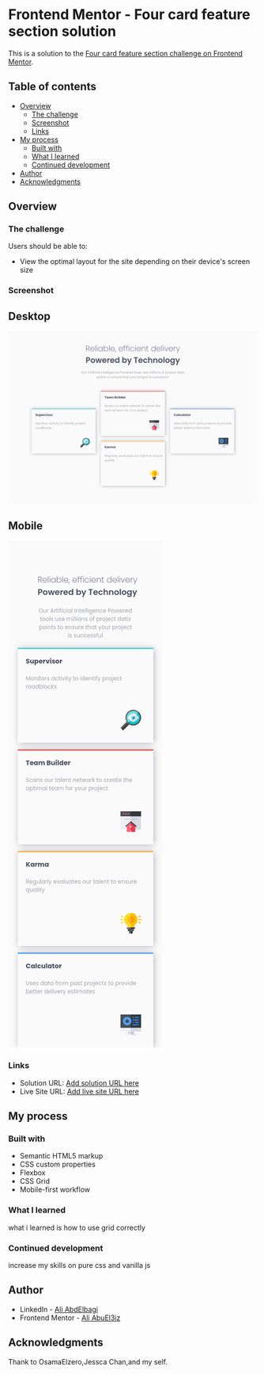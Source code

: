 # Frontend Mentor - Four card feature section solution

This is a solution to the [Four card feature section challenge on Frontend Mentor](https://www.frontendmentor.io/challenges/four-card-feature-section-weK1eFYK).

## Table of contents

- [Overview](#overview)
  - [The challenge](#the-challenge)
  - [Screenshot](#screenshot)
  - [Links](#links)
- [My process](#my-process)
  - [Built with](#built-with)
  - [What I learned](#what-i-learned)
  - [Continued development](#continued-development)
- [Author](#author)
- [Acknowledgments](#acknowledgments)

## Overview

### The challenge

Users should be able to:

- View the optimal layout for the site depending on their device's screen size

### Screenshot

## Desktop
![Desktop](./imgs/screenshots/Screenshot%202023-07-27%20at%2012-24-05%20Document.png)

## Mobile
![Mobile](./imgs/screenshots/Screenshot%202023-07-27%20at%2012-25-41%20Document.png)


### Links

- Solution URL: [Add solution URL here](https://your-solution-url.com)
- Live Site URL: [Add live site URL here](https://your-live-site-url.com)

## My process

### Built with

- Semantic HTML5 markup
- CSS custom properties
- Flexbox
- CSS Grid
- Mobile-first workflow


### What I learned
what i learned is how to use grid correctly

### Continued development

increase my skills on pure css and vanilla js


## Author

- LinkedIn - [Ali AbdElbagi](https://www.linkein.com/in/ali-abdelbagi-02313b223)
- Frontend Mentor - [Ali AbuEl3iz](https://www.frontendmentor.io/profile/ali007-depug)


## Acknowledgments

Thank to OsamaElzero,Jessca Chan,and my self.
